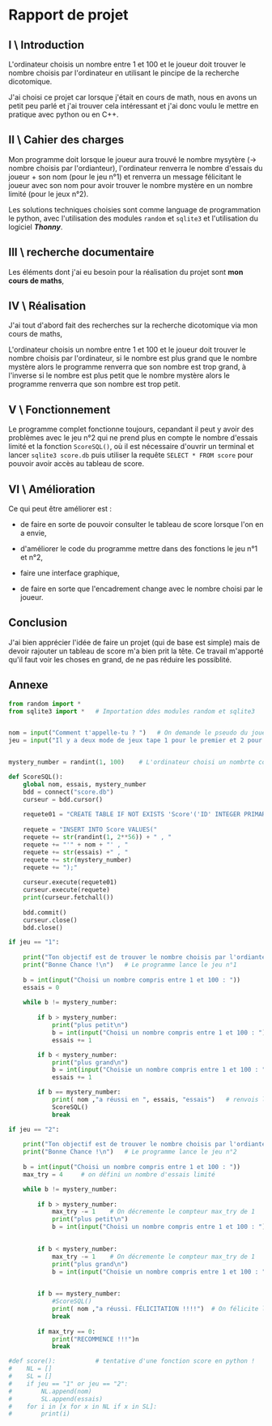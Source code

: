 # Rapport de projet



## I \ Introduction

L'ordinateur choisis un nombre entre 1 et 100 et le joueur doit trouver le nombre choisis par l'ordinateur en utilisant le pincipe de la recherche dicotomique. 

J'ai choisi ce projet car  lorsque j'était en cours de math, nous en avons un petit peu parlé et j'ai trouver cela intéressant et j'ai donc voulu le mettre en pratique avec python ou en C++.

## II \ Cahier des charges

Mon programme doit lorsque le joueur aura trouvé le nombre mysytère (-> nombre choisis par  l'ordianteur), l'ordinateur renverra le nombre d'essais du joueur + son  nom (pour le jeu n°1) et renverra un message félicitant le joueur avec son nom pour avoir trouver le nombre mystère en un nombre limité (pour le jeux n°2).

Les solutions techniques choisies sont comme language de programmation le python, avec l'utilisation des modules `random` et `sqlite3` et l'utilisation du logiciel ***Thonny***.

## III \ recherche documentaire

Les éléments dont j'ai eu besoin pour la réalisation du projet sont **mon cours de maths**, 

## IV \ Réalisation

J'ai tout d'abord fait des recherches sur la recherche dicotomique via mon cours de maths, 

L'ordinateur choisis un nombre entre 1 et 100 et le joueur doit trouver le nombre choisis par l'ordinateur, si le nombre est plus grand que le nombre mystère alors le programme renverra que son nombre est trop grand, à l'inverse si le nombre est plus petit que le nombre mystère alors le programme renverra que son nombre est trop petit. 

## V \ Fonctionnement

Le programme complet fonctionne toujours, cepandant il peut y avoir des problèmes avec le jeu n°2 qui ne prend plus en compte le nombre d'essais limité et la fonction `ScoreSQL()`, où il est nécessaire d'ouvrir un terminal et lancer  `sqlite3 score.db` puis utiliser la requête `SELECT * FROM score` pour pouvoir avoir accès au tableau de score.

## VI \ Amélioration

Ce qui peut être améliorer est : 

- de faire en sorte de pouvoir consulter le tableau de score lorsque l'on en a envie,

- d'améliorer le code du programme mettre dans des fonctions le jeu n°1 et n°2,
- faire une interface graphique,
- de faire en sorte que l'encadrement change avec le nombre choisi par le joueur.



## Conclusion

J'ai bien apprécier l'idée de faire un projet (qui de base est simple) mais de devoir rajouter un tableau de score m'a bien prit la tête. Ce travail m'apporté qu'il faut voir les choses en grand, de ne pas réduire les possiblité.



## Annexe

``````python
from random import *
from sqlite3 import *	# Importation ddes modules random et sqlite3


nom = input("Comment t'appelle-tu ? ")	 # On demande le pseudo du joueur
jeu = input("Il y a deux mode de jeux tape 1 pour le premier et 2 pour le deuxième : ")	# On demande le choix du jeux 


mystery_number = randint(1, 100)	# L'ordinateur choisi un nombrte compris sur l'intervalle [1, 100]

def ScoreSQL():
    global nom, essais, mystery_number
    bdd = connect("score.db")
    curseur = bdd.cursor()
    
    requete01 = "CREATE TABLE IF NOT EXISTS 'Score'('ID' INTEGER PRIMARY KEY, 'Nom' TEXT, 'Essais' INTEGER, 'Nbr mystère' INTEGER);"
    
    requete = "INSERT INTO Score VALUES("
    requete += str(randint(1, 2**56)) + " , "
    requete += "'" + nom + "' , "
    requete += str(essais) +" , "
    requete += str(mystery_number)
    requete += ");"
    
    curseur.execute(requete01)
    curseur.execute(requete)
    print(curseur.fetchall())
    
    bdd.commit()
    curseur.close()
    bdd.close()

if jeu == "1":
    
    print("Ton objectif est de trouver le nombre choisis par l'ordianteur avec le moins d'essais possible.")
    print("Bonne Chance !\n")	# Le programme lance le jeu n°1
    
    b = int(input("Choisi un nombre compris entre 1 et 100 : "))
    essais = 0
    
    while b != mystery_number:
        
        if b > mystery_number:
            print("plus petit\n")
            b = int(input("Choisi un nombre compris entre 1 et 100 : "))
            essais += 1

        if b < mystery_number:
            print("plus grand\n")
            b = int(input("Choisie un nombre compris entre 1 et 100 : "))
            essais += 1

        if b == mystery_number:
            print( nom ,"a réussi en ", essais, "essais")	# renvois le nom + les essais du joueur
            ScoreSQL()
            break

if jeu == "2":
    
    print("Ton objectif est de trouver le nombre choisis par l'ordianteur en 5 essais.")
    print("Bonne Chance !\n")	# Le programme lance le jeu n°2
    
    b = int(input("Choisi un nombre compris entre 1 et 100 : "))
    max_try = 4		# on défini un nombre d'essais limité

    while b != mystery_number:
    
        if b > mystery_number:
            max_try -= 1 	# On décremente le compteur max_try de 1
            print("plus petit\n")
            b = int(input("Choisi un nombre compris entre 1 et 100 : "))
            

        if b < mystery_number:
            max_try -= 1 	# On décremente le compteur max_try de 1
            print("plus grand\n")
            b = int(input("Choisie un nombre compris entre 1 et 100 : "))
            

        if b == mystery_number:
            #ScoreSQL()
            print( nom ,"a réussi. FÉLICITATION !!!!") 	# On félicite le joueur
            break
    
        if max_try == 0:
            print("RECOMMENCE !!!")n
            break

#def score():           # tentative d'une fonction score en python !
#    NL = []
#    SL = []
#    if jeu == "1" or jeu == "2":
#        NL.append(nom)
#        SL.append(essais)
#    for i in [x for x in NL if x in SL]:
#        print(i)
``````





































































































